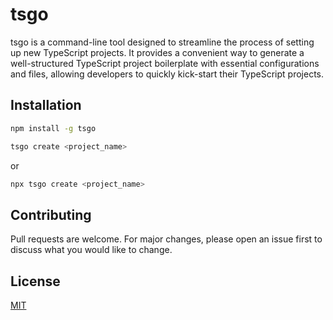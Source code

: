 # tsgo

tsgo is a command-line tool designed to streamline the process of setting up new TypeScript projects. It provides a convenient way to generate a well-structured TypeScript project boilerplate with essential configurations and files, allowing developers to quickly kick-start their TypeScript projects.

## Installation

```bash
npm install -g tsgo
```
```bash
tsgo create <project_name>
```
or
```bash
npx tsgo create <project_name>
```

## Contributing

Pull requests are welcome. For major changes, please open an issue first
to discuss what you would like to change.

## License

[MIT](https://choosealicense.com/licenses/mit/)
